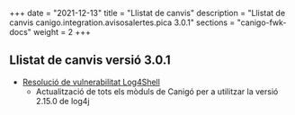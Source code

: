 +++
date        = "2021-12-13"
title       = "Llistat de canvis"
description = "Llistat de canvis canigo.integration.avisosalertes.pica 3.0.1"
sections    = "canigo-fwk-docs"
weight		= 2
+++

## Llistat de canvis versió 3.0.1

- [Resolució de vulnerabilitat Log4Shell](/noticies/2021-12-13-CAN-actualitzacio-canigo-3_4_7_3_6_1/)
   - Actualització de tots els mòduls de Canigó per a utilitzar la versió 2.15.0 de log4j
